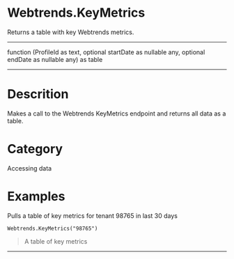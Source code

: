 ﻿# Webtrends.KeyMetrics
Returns a table with key Webtrends metrics.
***
function (ProfileId as text, optional startDate as nullable any, optional endDate as nullable any) as table
***
# Descrition 
Makes a call to the Webtrends KeyMetrics endpoint and returns all data as a table.
# Category 
Accessing data
# Examples 
Pulls a table of key metrics for tenant 98765 in last 30 days
```
Webtrends.KeyMetrics("98765")
```
> A table of key metrics
***
